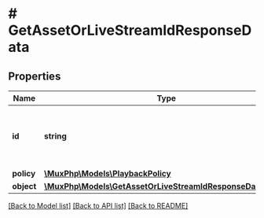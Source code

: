 # # GetAssetOrLiveStreamIdResponseData

## Properties

Name | Type | Description | Notes
------------ | ------------- | ------------- | -------------
**id** | **string** | The Playback ID used to retrieve the corresponding asset or the live stream ID | [optional]
**policy** | [**\MuxPhp\Models\PlaybackPolicy**](PlaybackPolicy.md) |  | [optional]
**object** | [**\MuxPhp\Models\GetAssetOrLiveStreamIdResponseDataObject**](GetAssetOrLiveStreamIdResponseDataObject.md) |  | [optional]

[[Back to Model list]](../../README.md#models) [[Back to API list]](../../README.md#endpoints) [[Back to README]](../../README.md)
